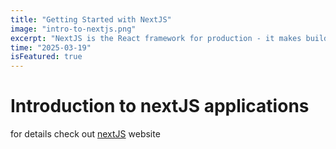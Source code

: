 ```yaml
---
title: "Getting Started with NextJS"
image: "intro-to-nextjs.png"
excerpt: "NextJS is the React framework for production - it makes building fullstack React apps and sites a breeze and ships with built-in SSR."
time: "2025-03-19"
isFeatured: true
---
```


# Introduction to nextJS applications

for details check out [nextJS](https://nextjs.org/) website

